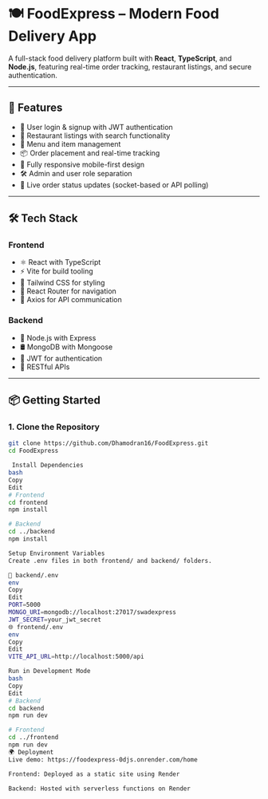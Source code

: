 # 🍽️ FoodExpress – Modern Food Delivery App

A full-stack food delivery platform built with **React**, **TypeScript**, and **Node.js**, featuring real-time order tracking, restaurant listings, and secure authentication.

---

## 🚀 Features

- 🔐 User login & signup with JWT authentication
- 🏪 Restaurant listings with search functionality
- 🍔 Menu and item management
- 📦 Order placement and real-time tracking
- 📱 Fully responsive mobile-first design
- 🛠️ Admin and user role separation
- 🔔 Live order status updates (socket-based or API polling)

---

## 🛠️ Tech Stack

### Frontend
- ⚛️ React with TypeScript
- ⚡ Vite for build tooling
- 🎨 Tailwind CSS for styling
- 🧭 React Router for navigation
- 📡 Axios for API communication

### Backend
- 🧠 Node.js with Express
- 🛢️ MongoDB with Mongoose
- 🔐 JWT for authentication
- 🔄 RESTful APIs

---

## 📦 Getting Started

### 1. Clone the Repository

```bash
git clone https://github.com/Dhamodran16/FoodExpress.git
cd FoodExpress

 Install Dependencies
bash
Copy
Edit
# Frontend
cd frontend
npm install

# Backend
cd ../backend
npm install

Setup Environment Variables
Create .env files in both frontend/ and backend/ folders.

🔐 backend/.env
env
Copy
Edit
PORT=5000
MONGO_URI=mongodb://localhost:27017/swadexpress
JWT_SECRET=your_jwt_secret
🌐 frontend/.env
env
Copy
Edit
VITE_API_URL=http://localhost:5000/api

Run in Development Mode
bash
Copy
Edit
# Backend
cd backend
npm run dev

# Frontend
cd ../frontend
npm run dev
🌍 Deployment
Live demo: https://foodexpress-0djs.onrender.com/home

Frontend: Deployed as a static site using Render

Backend: Hosted with serverless functions on Render
